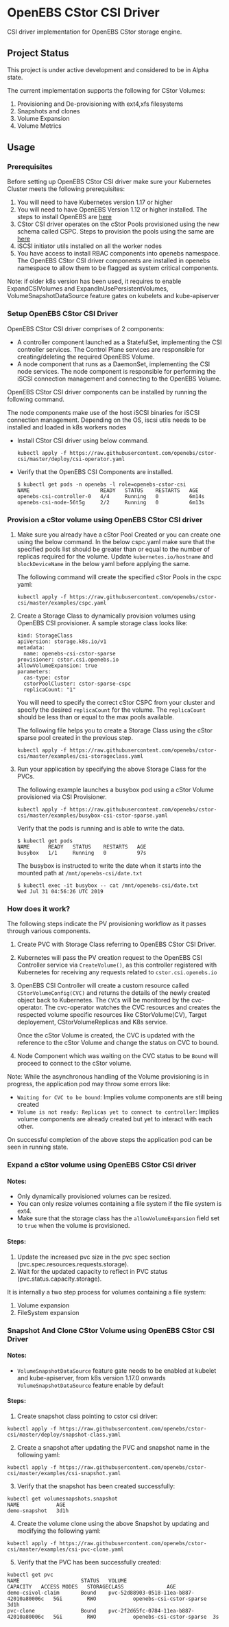 # OpenEBS CStor CSI Driver

CSI driver implementation for OpenEBS CStor storage engine.

## Project Status

This project is under active development and considered to be in Alpha state.

The current implementation supports the following for CStor Volumes:
1. Provisioning and De-provisioning with ext4,xfs filesystems
2. Snapshots and clones
3. Volume Expansion
4. Volume Metrics

## Usage

### Prerequisites

Before setting up OpenEBS CStor CSI driver make sure your Kubernetes Cluster
meets the following prerequisites:

1. You will need to have Kubernetes version 1.17 or higher
2. You will need to have OpenEBS Version 1.12 or higher installed.
   The steps to install OpenEBS are [here](https://docs.openebs.io/docs/next/quickstart.html)
3. CStor CSI driver operates on the cStor Pools provisioned using the new schema called CSPC.
   Steps to provision the pools using the same are [here](https://docs.google.com/document/d/1CZLBqGgBy7mTAMth4G2kR_jBn5bOV0th03ce3idX8KA/edit?usp=sharing)
4. iSCSI initiator utils installed on all the worker nodes
5. You have access to install RBAC components into openebs namespace.
   The OpenEBS CStor CSI driver components are installed in openebs
   namespace to allow them to be flagged as system critical components.

Note: if older k8s version has been used, it requires to enable ExpandCSIVolumes and ExpandInUsePersistentVolumes, VolumeSnapshotDataSource feature gates on  kubelets and kube-apiserver

### Setup OpenEBS CStor CSI Driver

OpenEBS CStor CSI driver comprises of 2 components:
- A controller component launched as a StatefulSet,
  implementing the CSI controller services. The Control Plane
  services are responsible for creating/deleting the required
  OpenEBS Volume.
- A node component that runs as a DaemonSet,
  implementing the CSI node services. The node component is
  responsible for performing the iSCSI connection management and
  connecting to the OpenEBS Volume.

OpenEBS CStor CSI driver components can be installed by running the
following command.

The node components make use of the host iSCSI binaries for iSCSI
connection management. Depending on the OS, iscsi utils needs to be 
installed and loaded in k8s workers nodes

- Install CStor CSI driver using below command.
  ```
  kubectl apply -f https://raw.githubusercontent.com/openebs/cstor-csi/master/deploy/csi-operator.yaml
  ```

- Verify that the OpenEBS CSI Components are installed.

  ```
  $ kubectl get pods -n openebs -l role=openebs-cstor-csi
  NAME                       READY   STATUS    RESTARTS   AGE
  openebs-csi-controller-0   4/4     Running   0          6m14s
  openebs-csi-node-56t5g     2/2     Running   0          6m13s
  ```

### Provision a cStor volume using OpenEBS CStor CSI driver

1. Make sure you already have a cStor Pool Created or you can
   create one using the below command. In the below cspc.yaml make sure
   that the specified pools list should be greater than or equal to
   the number of replicas required for the volume. Update `kubernetes.io/hostname`
   and `blockDeviceName` in the below yaml before applying the same.

   The following command will create the specified cStor Pools in the cspc yaml:

   ```
   kubectl apply -f https://raw.githubusercontent.com/openebs/cstor-csi/master/examples/cspc.yaml
   ```

2. Create a Storage Class to dynamically provision volumes
   using OpenEBS CSI provisioner. A sample storage class looks like:
   ```
   kind: StorageClass
   apiVersion: storage.k8s.io/v1
   metadata:
     name: openebs-csi-cstor-sparse
   provisioner: cstor.csi.openebs.io
   allowVolumeExpansion: true
   parameters:
     cas-type: cstor
     cstorPoolCluster: cstor-sparse-cspc
     replicaCount: "1"
   ```
   You will need to specify the correct cStor CSPC from your cluster
   and specify the desired `replicaCount` for the volume. The `replicaCount`
   should be less than or equal to the max pools available.

   The following file helps you to create a Storage Class
   using the cStor sparse pool created in the previous step.
   ```
   kubectl apply -f https://raw.githubusercontent.com/openebs/cstor-csi/master/examples/csi-storageclass.yaml
   ```

3. Run your application by specifying the above Storage Class for
   the PVCs.

   The following example launches a busybox pod using a cStor Volume
   provisioned via CSI Provisioner.
   ```
   kubectl apply -f https://raw.githubusercontent.com/openebs/cstor-csi/master/examples/busybox-csi-cstor-sparse.yaml
   ```

   Verify that the pods is running and is able to write the data.
   ```
   $ kubectl get pods
   NAME      READY   STATUS    RESTARTS   AGE
   busybox   1/1     Running   0          97s
   ```

   The busybox is instructed to write the date when it starts into the
   mounted path at `/mnt/openebs-csi/date.txt`

   ```
   $ kubectl exec -it busybox -- cat /mnt/openebs-csi/date.txt
   Wed Jul 31 04:56:26 UTC 2019
   ```


### How does it work?

The following steps indicate the PV provisioning workflow as it passes
through various components.

1. Create PVC with Storage Class referring to OpenEBS CStor CSI Driver.

2. Kubernetes will pass the PV creation request to the OpenEBS
   CSI Controller service via `CreateVolume()`, as this controller
   registered with Kubernetes for receiving any requests related to
   `cstor.csi.openebs.io`

3. OpenEBS CSI Controller will create a custom resource called
   `CStorVolumeConfig(CVC)` and returns the details of the newly
   created object back to Kubernetes. The `CVC`s will be
   monitored by the cvc-operator. The cvc-operator watches the CVC
   resources and creates the respected volume specific resources like
   CStorVolume(CV), Target deployement, CStorVolumeReplicas and K8s service.

   Once the cStor Volume is created, the CVC is updated with the reference to
   the cStor Volume and change the status on CVC to bound.

4. Node Component which was waiting on the CVC status to be `Bound` will proceed
   to connect to the cStor volume.

Note: While the asynchronous handling of the Volume provisioning is
in progress, the application pod may throw some errors like:

- `Waiting for CVC to be bound`: Implies volume components are still being created
- `Volume is not ready: Replicas yet to connect to controller`:
   Implies volume components are already created but yet to interact with each other.

On successful completion of the above steps the application pod can
be seen in running state.

### Expand a cStor volume using OpenEBS CStor CSI driver

#### Notes:
- Only dynamically provisioned volumes can be resized.
- You can only resize volumes containing a file system if the file system is ext4.
- Make sure that the storage class has the `allowVolumeExpansion` field set to `true` when the volume is provisioned.

#### Steps:
1. Update the increased pvc size in the pvc spec section (pvc.spec.resources.requests.storage).
2. Wait for the updated capacity to reflect in PVC status (pvc.status.capacity.storage).

It is internally a two step process for volumes containing a file system:
1. Volume expansion
2. FileSystem expansion

### Snapshot And Clone CStor Volume using OpenEBS CStor CSI Driver

#### Notes:
-  `VolumeSnapshotDataSource` feature gate needs to be enabled at kubelet and kube-apiserver,
    from k8s version 1.17.0 onwards `VolumeSnapshotDataSource` feature enable by default

#### Steps:
1. Create snapshot class pointing to cstor csi driver:
```
kubectl apply -f https://raw.githubusercontent.com/openebs/cstor-csi/master/deploy/snapshot-class.yaml
```
2. Create a snapshot after updating the PVC and snapshot name in the following yaml:
```
kubectl apply -f https://raw.githubusercontent.com/openebs/cstor-csi/master/examples/csi-snapshot.yaml
```
3. Verify that the snapshot has been created successfully:
```
kubectl get volumesnapshots.snapshot
NAME            AGE
demo-snapshot   3d1h
```
4. Create the volume clone using the above Snapshot by updating and modifying the following yaml:
```
kubectl apply -f https://raw.githubusercontent.com/openebs/cstor-csi/master/examples/csi-pvc-clone.yaml
```
5. Verify that the PVC has been successfully created:
```
kubectl get pvc
NAME                    STATUS   VOLUME                                     CAPACITY   ACCESS MODES   STORAGECLASS              AGE
demo-csivol-claim       Bound    pvc-52d88903-0518-11ea-b887-42010a80006c   5Gi        RWO            openebs-csi-cstor-sparse  3d1h
pvc-clone               Bound    pvc-2f2d65fc-0784-11ea-b887-42010a80006c   5Gi        RWO            openebs-csi-cstor-sparse  3s
```
